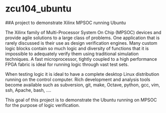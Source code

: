 # zcu104_ubuntu
##A project to demonstrate Xilinx MPSOC running Ubuntu

The Xilinx family of Multi-Processor System On Chip (MPSOC) devices and provide agile solutions to a large class of problems. One application that is rarely discussed is their use as design verification engines. Many custom logic blocks contain so much logic and diversity of functions that it is impossible to adequately verify them using traditional simulation techniques.  A fast microprocessor, tightly coupled to a high performance FPGA fabric is ideal for running logic through vast test sets.

When testing logic it is ideal to have a complete desktop Linux distribution running on the control computer. Rich development and analysis tools become available such as subversion, git, make, Octave, python, gcc, vim, ssh, Apache, bash, ....  

This goal of this project is to demonstrate the Ubuntu running on MPSOC for the purpose of logic verification.

